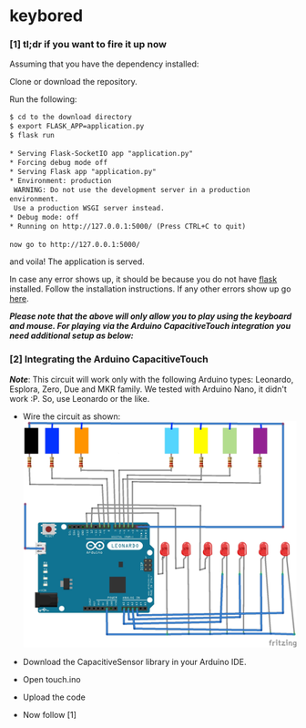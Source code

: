 # keybored

### [1] tl;dr if you want to fire it up now
Assuming that you have the dependency installed:

Clone or download the repository.

Run the following:
```
$ cd to the download directory
$ export FLASK_APP=application.py
$ flask run

* Serving Flask-SocketIO app "application.py"
* Forcing debug mode off
* Serving Flask app "application.py"
* Environment: production
 WARNING: Do not use the development server in a production environment.
 Use a production WSGI server instead.
* Debug mode: off
* Running on http://127.0.0.1:5000/ (Press CTRL+C to quit)

now go to http://127.0.0.1:5000/
```

and voila! The application is served.

In case any error shows up, it should be because you do not have [flask](http://flask.pocoo.org/docs/1.0/installation/) installed. Follow the installation instructions. If any other errors show up go [here](https://www.google.com/).

***Please note that the above will only allow you to play using the keyboard and mouse. For playing via the Arduino CapacitiveTouch integration you need additional setup as below:***

### [2] Integrating the Arduino CapacitiveTouch
***Note***: This circuit will work only with the following Arduino types: Leonardo, Esplora, Zero, Due and MKR family. We tested with Arduino Nano, it didn't work :P. So, use Leonardo or the like.

* Wire the circuit as shown:
![circuit diagram](keybored_bb.jpg)

* Download the CapacitiveSensor library in your Arduino IDE.
* Open touch.ino
* Upload the code
* Now follow [1]
